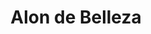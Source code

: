 ---
title: "Alon de Belleza"
url: /ciudad-autonoma-de-buenos-aires/alon-de-belleza/
shop: cosméticos
---